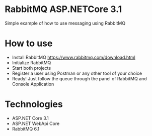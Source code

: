 # RabbitMQ ASP.NETCore 3.1
Simple example of how to use messaging using RabbitMQ

# How to use
- Install RabbitMQ https://www.rabbitmq.com/download.html
- Initialize RabbitMQ
- Start both projects
- Register a user using Postman or any other tool of your choice
- Ready! Just follow the queue through the panel of RabbitMQ and Console Application

# Technologies
- ASP.NET Core 3.1</br>
- ASP.NET WebApi Core</br>
- RabbitMQ 6.1
